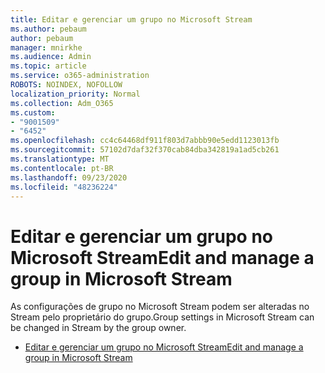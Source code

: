 ```yaml
---
title: Editar e gerenciar um grupo no Microsoft Stream
ms.author: pebaum
author: pebaum
manager: mnirkhe
ms.audience: Admin
ms.topic: article
ms.service: o365-administration
ROBOTS: NOINDEX, NOFOLLOW
localization_priority: Normal
ms.collection: Adm_O365
ms.custom:
- "9001509"
- "6452"
ms.openlocfilehash: cc4c64468df911f803d7abbb90e5edd1123013fb
ms.sourcegitcommit: 57102d7daf32f370cab84dba342819a1ad5cb261
ms.translationtype: MT
ms.contentlocale: pt-BR
ms.lasthandoff: 09/23/2020
ms.locfileid: "48236224"
---
```

# <a name="edit-and-manage-a-group-in-microsoft-stream"></a><span data-ttu-id="127b1-102">Editar e gerenciar um grupo no Microsoft Stream</span><span class="sxs-lookup"><span data-stu-id="127b1-102">Edit and manage a group in Microsoft Stream</span></span>

<span data-ttu-id="127b1-103">As configurações de grupo no Microsoft Stream podem ser alteradas no Stream pelo proprietário do grupo.</span><span class="sxs-lookup"><span data-stu-id="127b1-103">Group settings in Microsoft Stream can be changed in Stream by the group owner.</span></span>  

- [<span data-ttu-id="127b1-104">Editar e gerenciar um grupo no Microsoft Stream</span><span class="sxs-lookup"><span data-stu-id="127b1-104">Edit and manage a group in Microsoft Stream</span></span>](https://docs.microsoft.com/stream/portal-manage-groups)
